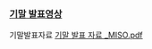 ### [기말 발표영상](https://youtu.be/SWQ8HEJWYaA)

기말발표자료 
[기말 발표 자료 _MISO.pdf](https://github.com/SaraelJ/MISO/blob/440b66e3bc4b6e3c186c01d29464eccc2c0c1e56/%EA%B8%B0%EB%A7%90%EB%B0%9C%ED%91%9C%EC%9E%90%EB%A3%8C_MISO_20210620.pdf)
